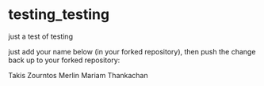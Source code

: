 # testing_testing
just a test of testing

just add your name below (in your forked repository), then push the change back up to your forked repository:

Takis Zourntos
Merlin Mariam Thankachan
